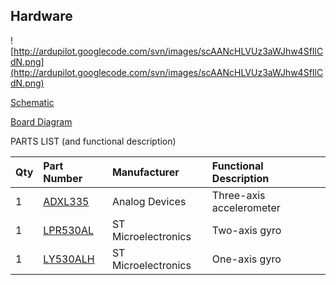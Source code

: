 ## Hardware ##

![http://ardupilot.googlecode.com/svn/images/scAANcHLVUz3aWJhw4SfIlCdN.png](http://ardupilot.googlecode.com/svn/images/scAANcHLVUz3aWJhw4SfIlCdN.png)

[Schematic](http://api.ning.com/files/Odb*eaGUT14vgHAaXa1n08FSPLWp*1lS4Hv*e9TfK0OiS*wVxxOSej3zahMBd52*aqDdfWE30dlIcRiOWo-3EqvXctRtijkL/6DOFArduIMUv20sch.pdf%22%3E6DOF-ArduIMU-v20-sch.pdf)

[Board Diagram](http://api.ning.com/files/PP1zb-rJcnJUXCbF-ReWHkyjhn1mcv5LC48HzMNUcsgyudcVSsT6vBhYjaf3c2hFef2WQlTylmT7AZ0tpTBJl9Wx8m8k4vn9/6DOFArduIMUv20brd.pdf%22%3E6DOF-ArduIMU-v20-brd.pdf)

PARTS LIST (and functional description)

| **Qty** | **Part Number** | **Manufacturer** | **Functional Description** |
|:--------|:----------------|:-----------------|:---------------------------|
| 1       | [ADXL335](http://api.ning.com/files/vuLVL7FAtL5UFAb8JcPW*Y2072K8FbqRFcjGsQm-YrsxNL*NLqdModEjPLbOTqa0rB-JwP7YG3splBtAxt5CEq7Z37tlnEM4/adxl335.pdf) | Analog Devices   | Three-axis accelerometer   |
| 1       | [LPR530AL](http://api.ning.com/files/PP1zb-rJcnJxWPnI1bg1aFLzvBQ0pxMxos8uAyHCT0Xstr-eeAI5P-mzFAib4pJR*c1fDbwIoIrLB2ih0le8b4jWOtyYcYuN/lpr530al.pdf) | ST Microelectronics | Two-axis gyro              |
| 1       | [LY530ALH](http://api.ning.com/files/btvkW9HA84tfowJHxvQcBmYJzWkOKWz8zWKm2Hg-fox*WYxPRqT6N12xEWhdckGi*12CrhBziVs1zw-iZgNcXwmA*h0g-5ki/LY530ALH.pdf) | ST Microelectronics | One-axis gyro              |
